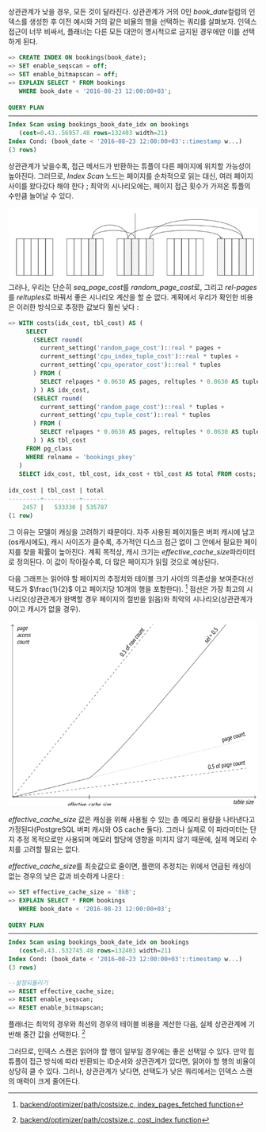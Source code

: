 상관관계가 낮을 경우, 모든 것이 달라진다.
상관관계가 거의 0인 *book_date*컬럼의 인덱스를 생성한 후 이전 예시와 거의 같은 비율의 행을 선택하는 쿼리를 살펴보자.
인덱스 접근이 너무 비싸서, 플래너는 다른 모든 대안이 명시적으로 금지된 경우에만 이를 선택하게 된다.

```sql
=> CREATE INDEX ON bookings(book_date);
=> SET enable_seqscan = off;
=> SET enable_bitmapscan = off;
=> EXPLAIN SELECT * FROM bookings
   WHERE book_date < '2016-08-23 12:00:00+03';
   
QUERY PLAN
────────────────────────────────────────────────────────────────────────────
Index Scan using bookings_book_date_idx on bookings
   (cost=0.43..56957.48 rows=132403 width=21)
Index Cond: (book_date < '2016−08−23 12:00:00+03'::timestamp w...)
(3 rows)

```

상관관계가 낮을수록, 접근 메서드가 반환하는 튜플이 다른 페이지에 위치할 가능성이 높아진다.
그러므로, *Index Scan* 노드는 페이지를 순차적으로 읽는 대신, 여러 페이지 사이를 왔다갔다 해야 한다 ; 최악의 시나리오에는, 페이지 접근 횟수가 가져온 튜플의 수만큼 늘어날 수 있다.

![](_static/Pasted%20image%2020241021130308.png)
그러나, 우리는 단순히 *seq_page_cost*를 *random_page_cost*로, 그리고 *rel-pages*를 *reltuples*로 바꿔서 좋은 시나리오 계산을 할 순 없다.
계획에서 우리가 확인한 비용은 이러한 방식으로 추정한 값보다 훨씬 낮다 : 

```sql
=> WITH costs(idx_cost, tbl_cost) AS (
     SELECT
       (SELECT round(
         current_setting('random_page_cost')::real * pages +
         current_setting('cpu_index_tuple_cost')::real * tuples +
         current_setting('cpu_operator_cost')::real * tuples
       ) FROM (
         SELECT relpages * 0.0630 AS pages, reltuples * 0.0630 AS tuples
       ) ) AS idx_cost,
       (SELECT round(
         current_setting('random_page_cost')::real * tuples +
         current_setting('cpu_tuple_cost')::real * tuples
       ) FROM (
         SELECT relpages * 0.0630 AS pages, reltuples * 0.0630 AS tuples
       ) ) AS tbl_cost
     FROM pg_class
     WHERE relname = 'bookings_pkey'
   )
   SELECT idx_cost, tbl_cost, idx_cost + tbl_cost AS total FROM costs;
   
idx_cost | tbl_cost | total
---------+----------+-------
    2457 |   533330 | 535787
(1 row)

```

그 이유는 모델이 캐싱을 고려하기 때문이다. 자주 사용된 페이지들은 버퍼 캐시에 남고(os캐시에도), 캐시 사이즈가 클수록, 추가적인 디스크 접근 없이 그 안에서 필요한 페이지를 찾을 확률이 높아진다.
계획 목적상, 캐시 크기는 *effective_cache_size*파라미터로 정의된다. 이 값이 작아질수록, 더 많은 페이지가 읽힐 것으로 예상된다.

다음 그래프는 읽어야 할 페이지의 추정치와 테이블 크기 사이의 의존성을 보여준다(선택도가 $\frac{1}{2}$ 이고 페이지당 10개의 행을 포함한다). [^1]  점선은 가장 최고의 시나리오(상관관계가 완벽할 경우 페이지의 절반을 읽음)와 최악의 시나리오(상관관계가 0이고 캐시가 없을 경우).

![](_static/Pasted%20image%2020241021131324.png)

*effective_cache_size* 값은 캐싱을 위해 사용될 수 있는 총 메모리 용량을 나타낸다고 가정된다(PostgreSQL 버퍼  캐시와 OS cache 둘다). 그러나 실제로 이 파라미터는 단지 추정 목적으로만 사용되며 메모리 할당에 영향을 미치지 않기 때문에, 실제 메모리 수치를 고려할 필요는 없다.

*effective_cache_size*를 최솟값으로 줄이면, 플랜의 추정치는 위에서 언급된 캐싱이 없는 경우의 낮은 값과 비슷하게 나온다 : 

```sql
=> SET effective_cache_size = '8kB';
=> EXPLAIN SELECT * FROM bookings
   WHERE book_date < '2016-08-23 12:00:00+03';

QUERY PLAN
────────────────────────────────────────────────────────────────────────────
Index Scan using bookings_book_date_idx on bookings
   (cost=0.43..532745.48 rows=132403 width=21)
Index Cond: (book_date < '2016−08−23 12:00:00+03'::timestamp w...)
(3 rows)
```

```sql
--설정되돌리기
=> RESET effective_cache_size;
=> RESET enable_seqscan;
=> RESET enable_bitmapscan;
```
플래너는 최악의 경우와 최선의 경우의 테이블 비용을 계산한 다음, 실제 상관관계에 기반해 중간 값을 선택한다. [^2]

그러므로, 인덱스 스캔은 읽어야 할 행이 일부일 경우에는 좋은 선택일 수 있다.
만약 힙 튜플이 접근 방식에 따라 반환되는 ID순서와 상관관계가 있다면, 읽어야 할 행의 비율이 상당히 클 수 있다. 그러나, 상관관계가 낮다면, 선택도가 낮은 쿼리에서는 인덱스 스캔의 매력이 크게 줄어든다.



[^1]:[backend/optimizer/path/costsize.c, index_pages_fetched function](https://git.postgresql.org/gitweb/?p=postgresql.git;a=blob;f=src/backend/optimizer/path/costsize.c;hb=REL_14_STABLE)
[^2]:[ backend/optimizer/path/costsize.c, cost_index function](https://git.postgresql.org/gitweb/?p=postgresql.git;a=blob;f=src/backend/optimizer/path/costsize.c;hb=REL_14_STABLE)